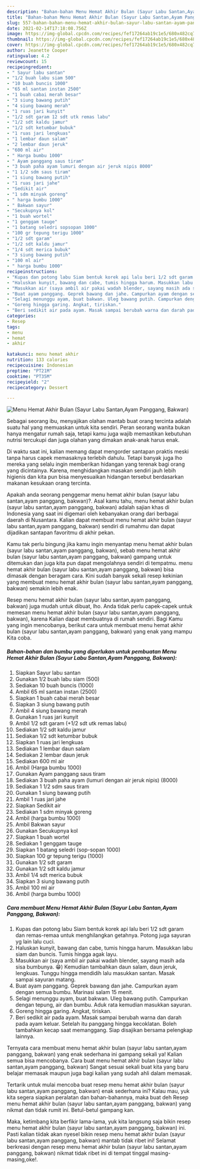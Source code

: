 ```yaml
---
description: "Bahan-bahan Menu Hemat Akhir Bulan (Sayur Labu Santan,Ayam Panggang, Bakwan) yang lezat dan Mudah Dibuat"
title: "Bahan-bahan Menu Hemat Akhir Bulan (Sayur Labu Santan,Ayam Panggang, Bakwan) yang lezat dan Mudah Dibuat"
slug: 557-bahan-bahan-menu-hemat-akhir-bulan-sayur-labu-santan-ayam-panggang-bakwan-yang-lezat-dan-mudah-dibuat
date: 2021-02-14T17:18:08.756Z
image: https://img-global.cpcdn.com/recipes/fef17264ab19c1e5/680x482cq70/menu-hemat-akhir-bulan-sayur-labu-santanayam-panggang-bakwan-foto-resep-utama.jpg
thumbnail: https://img-global.cpcdn.com/recipes/fef17264ab19c1e5/680x482cq70/menu-hemat-akhir-bulan-sayur-labu-santanayam-panggang-bakwan-foto-resep-utama.jpg
cover: https://img-global.cpcdn.com/recipes/fef17264ab19c1e5/680x482cq70/menu-hemat-akhir-bulan-sayur-labu-santanayam-panggang-bakwan-foto-resep-utama.jpg
author: Jeanette Cooper
ratingvalue: 4.2
reviewcount: 15
recipeingredient:
- " Sayur labu santan"
- "1/2 buah labu siam 500"
- "10 buah buncis 1000"
- "65 ml santan instan 2500"
- "1 buah cabai merah besar"
- "3 siung bawang putih"
- "4 siung bawang merah"
- "1 ruas jari kunyit"
- "1/2 sdt garam 12 sdt utk remas labu"
- "1/2 sdt kaldu jamur"
- "1/2 sdt ketumbar bubuk"
- "1 ruas jari lengkuas"
- "1 lembar daun salam"
- "2 lembar daun jeruk"
- "600 ml air"
- " Harga bumbu 1000"
- " Ayam panggang saus tiram"
- "3 buah paha ayam lumuri dengan air jeruk nipis 8000"
- "1 1/2 sdm saus tiram"
- "1 siung bawang putih"
- "1 ruas jari jahe"
- "Sedikit air"
- "1 sdm minyak goreng"
- " harga bumbu 1000"
- " Bakwan sayur"
- "Secukupnya kol"
- "1 buah wortel"
- "1 genggam tauge"
- "1 batang seledri sopsopan 1000"
- "100 gr tepung terigu 1000"
- "1/2 sdt garam"
- "1/2 sdt kaldu jamur"
- "1/4 sdt merica bubuk"
- "3 siung bawang putih"
- "100 ml air"
- " harga bumbu 1000"
recipeinstructions:
- "Kupas dan potong labu Siam bentuk korek api lalu beri 1/2 sdt garam dan remas-remaa untuk menghilangkan getahnya. Potong juga sayuran yg lain lalu cuci."
- "Haluskan kunyit, bawang dan cabe, tumis hingga harum. Masukkan labu siam dan buncis. Tumis hingga agak layu."
- "Masukkan air (saya ambil air pakai wadah blender, sayang masih ada sisa bumbunya. 😁) Kemudian tambahkan daun salam, daun jeruk, lengkuas. Tunggu hingga mendidih lalu masukkan santan. Masak sampai sayuran matang."
- "Buat ayam panggang. Geprek bawang dan jahe. Campurkan ayam dengan semua bumbu. Marinasi salam 15 menit."
- "Selagi menunggu ayam, buat bakwan. Uleg bawang putih. Campurkan dengan tepung, air dan bumbu. Aduk rata kemudian masukkan sayuran."
- "Goreng hingga garing. Angkat, tiriskan."
- "Beri sedikit air pada ayam. Masak sampai berubah warna dan darah pada ayam keluar. Setelah itu panggang hingga kecoklatan. Boleh tambahkan kecap saat memanggang. Siap disajikan bersama pelengkap lainnya."
categories:
- Resep
tags:
- menu
- hemat
- akhir

katakunci: menu hemat akhir 
nutrition: 133 calories
recipecuisine: Indonesian
preptime: "PT21M"
cooktime: "PT35M"
recipeyield: "2"
recipecategory: Dessert

---
```



![Menu Hemat Akhir Bulan (Sayur Labu Santan,Ayam Panggang, Bakwan)](https://img-global.cpcdn.com/recipes/fef17264ab19c1e5/680x482cq70/menu-hemat-akhir-bulan-sayur-labu-santanayam-panggang-bakwan-foto-resep-utama.jpg)

Sebagai seorang ibu, menyajikan olahan mantab buat orang tercinta adalah suatu hal yang memuaskan untuk kita sendiri. Peran seorang  wanita bukan hanya mengatur rumah saja, tetapi kamu juga wajib memastikan kebutuhan nutrisi tercukupi dan juga olahan yang dimakan anak-anak harus enak.

Di waktu  saat ini, kalian memang dapat mengorder santapan praktis meski tanpa harus capek memasaknya terlebih dahulu. Tetapi banyak juga lho mereka yang selalu ingin memberikan hidangan yang terenak bagi orang yang dicintainya. Karena, menghidangkan masakan sendiri jauh lebih higienis dan kita pun bisa menyesuaikan hidangan tersebut berdasarkan makanan kesukaan orang tercinta. 



Apakah anda seorang penggemar menu hemat akhir bulan (sayur labu santan,ayam panggang, bakwan)?. Asal kamu tahu, menu hemat akhir bulan (sayur labu santan,ayam panggang, bakwan) adalah sajian khas di Indonesia yang saat ini digemari oleh kebanyakan orang dari berbagai daerah di Nusantara. Kalian dapat membuat menu hemat akhir bulan (sayur labu santan,ayam panggang, bakwan) sendiri di rumahmu dan dapat dijadikan santapan favoritmu di akhir pekan.

Kamu tak perlu bingung jika kamu ingin menyantap menu hemat akhir bulan (sayur labu santan,ayam panggang, bakwan), sebab menu hemat akhir bulan (sayur labu santan,ayam panggang, bakwan) gampang untuk ditemukan dan juga kita pun dapat mengolahnya sendiri di tempatmu. menu hemat akhir bulan (sayur labu santan,ayam panggang, bakwan) bisa dimasak dengan beragam cara. Kini sudah banyak sekali resep kekinian yang membuat menu hemat akhir bulan (sayur labu santan,ayam panggang, bakwan) semakin lebih enak.

Resep menu hemat akhir bulan (sayur labu santan,ayam panggang, bakwan) juga mudah untuk dibuat, lho. Anda tidak perlu capek-capek untuk memesan menu hemat akhir bulan (sayur labu santan,ayam panggang, bakwan), karena Kalian dapat membuatnya di rumah sendiri. Bagi Kamu yang ingin mencobanya, berikut cara untuk membuat menu hemat akhir bulan (sayur labu santan,ayam panggang, bakwan) yang enak yang mampu Kita coba.

<!--inarticleads1-->

##### Bahan-bahan dan bumbu yang diperlukan untuk pembuatan Menu Hemat Akhir Bulan (Sayur Labu Santan,Ayam Panggang, Bakwan):

1. Siapkan  Sayur labu santan
1. Gunakan 1/2 buah labu siam (500)
1. Sediakan 10 buah buncis (1000)
1. Ambil 65 ml santan instan (2500)
1. Siapkan 1 buah cabai merah besar
1. Siapkan 3 siung bawang putih
1. Ambil 4 siung bawang merah
1. Gunakan 1 ruas jari kunyit
1. Ambil 1/2 sdt garam (+1/2 sdt utk remas labu)
1. Sediakan 1/2 sdt kaldu jamur
1. Sediakan 1/2 sdt ketumbar bubuk
1. Siapkan 1 ruas jari lengkuas
1. Sediakan 1 lembar daun salam
1. Sediakan 2 lembar daun jeruk
1. Sediakan 600 ml air
1. Ambil  (Harga bumbu 1000)
1. Gunakan  Ayam panggang saus tiram
1. Sediakan 3 buah paha ayam (lumuri dengan air jeruk nipis) (8000)
1. Sediakan 1 1/2 sdm saus tiram
1. Gunakan 1 siung bawang putih
1. Ambil 1 ruas jari jahe
1. Siapkan Sedikit air
1. Sediakan 1 sdm minyak goreng
1. Ambil  (harga bumbu 1000)
1. Ambil  Bakwan sayur
1. Gunakan Secukupnya kol
1. Siapkan 1 buah wortel
1. Sediakan 1 genggam tauge
1. Siapkan 1 batang seledri (sop-sopan 1000)
1. Siapkan 100 gr tepung terigu (1000)
1. Gunakan 1/2 sdt garam
1. Gunakan 1/2 sdt kaldu jamur
1. Ambil 1/4 sdt merica bubuk
1. Siapkan 3 siung bawang putih
1. Ambil 100 ml air
1. Ambil  (harga bumbu 1000)




<!--inarticleads2-->

##### Cara membuat Menu Hemat Akhir Bulan (Sayur Labu Santan,Ayam Panggang, Bakwan):

1. Kupas dan potong labu Siam bentuk korek api lalu beri 1/2 sdt garam dan remas-remaa untuk menghilangkan getahnya. Potong juga sayuran yg lain lalu cuci.
1. Haluskan kunyit, bawang dan cabe, tumis hingga harum. Masukkan labu siam dan buncis. Tumis hingga agak layu.
1. Masukkan air (saya ambil air pakai wadah blender, sayang masih ada sisa bumbunya. 😁) Kemudian tambahkan daun salam, daun jeruk, lengkuas. Tunggu hingga mendidih lalu masukkan santan. Masak sampai sayuran matang.
1. Buat ayam panggang. Geprek bawang dan jahe. Campurkan ayam dengan semua bumbu. Marinasi salam 15 menit.
1. Selagi menunggu ayam, buat bakwan. Uleg bawang putih. Campurkan dengan tepung, air dan bumbu. Aduk rata kemudian masukkan sayuran.
1. Goreng hingga garing. Angkat, tiriskan.
1. Beri sedikit air pada ayam. Masak sampai berubah warna dan darah pada ayam keluar. Setelah itu panggang hingga kecoklatan. Boleh tambahkan kecap saat memanggang. Siap disajikan bersama pelengkap lainnya.




Ternyata cara membuat menu hemat akhir bulan (sayur labu santan,ayam panggang, bakwan) yang enak sederhana ini gampang sekali ya! Kalian semua bisa mencobanya. Cara buat menu hemat akhir bulan (sayur labu santan,ayam panggang, bakwan) Sangat sesuai sekali buat kita yang baru belajar memasak maupun juga bagi kalian yang sudah ahli dalam memasak.

Tertarik untuk mulai mencoba buat resep menu hemat akhir bulan (sayur labu santan,ayam panggang, bakwan) enak sederhana ini? Kalau mau, yuk kita segera siapkan peralatan dan bahan-bahannya, maka buat deh Resep menu hemat akhir bulan (sayur labu santan,ayam panggang, bakwan) yang nikmat dan tidak rumit ini. Betul-betul gampang kan. 

Maka, ketimbang kita berfikir lama-lama, yuk kita langsung saja bikin resep menu hemat akhir bulan (sayur labu santan,ayam panggang, bakwan) ini. Pasti kalian tiidak akan nyesel bikin resep menu hemat akhir bulan (sayur labu santan,ayam panggang, bakwan) mantab tidak ribet ini! Selamat berkreasi dengan resep menu hemat akhir bulan (sayur labu santan,ayam panggang, bakwan) nikmat tidak ribet ini di tempat tinggal masing-masing,oke!.


